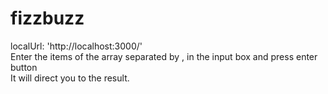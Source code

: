 # fizzbuzz

localUrl: 'http://localhost:3000/' </br>
Enter the items of the array separated by , in the input box and press enter button </br>
It will direct you to the result.
